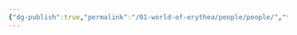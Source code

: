 ```yaml
---
{"dg-publish":true,"permalink":"/01-world-of-erythea/people/people/","title":"People","tags":["overviews"],"noteIcon":""}
---
```


